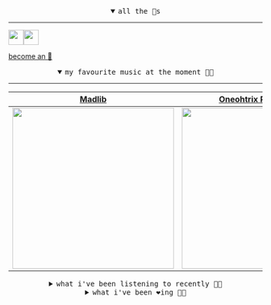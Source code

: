 <details open>

<summary align="center"><samp>all the 🥚s</samp></summary>
<hr />

<a href="https://github.com/pvinis"><img src="https://avatars.githubusercontent.com/u/100233?s=90&v=4" width="30" height="30" /><a href="https://github.com/maxPugh"><img src="https://avatars.githubusercontent.com/u/46350013?s=90&u=52a601eaa2d272b35477d096fe782ebf0a8a1f68&v=4" width="30" height="30" />

<samp><a href="https://github.com/bitttttten/bitttttten/stargazers">become an 🥚</a></samp>

</details>

<details open>

<summary align="center"><samp>my favourite music at the moment 🎵🎶</samp></summary>
<hr />

<!-- toc -->

| [Madlib](https://open.spotify.com/artist/5LhTec3c7dcqBvpLRWbMcf)                                                                                                 | [Oneohtrix Point Never](https://open.spotify.com/artist/2wPDbhaGXCqROrVmwDdCrK)                                                                                  | [Four Tet](https://open.spotify.com/artist/7Eu1txygG6nJttLHbZdQOh)                                                                                               | [Grimes](https://open.spotify.com/artist/053q0ukIDRgzwTr4vNSwab)                                                                                                 |
| ---------------------------------------------------------------------------------------------------------------------------------------------------------------- | ---------------------------------------------------------------------------------------------------------------------------------------------------------------- | ---------------------------------------------------------------------------------------------------------------------------------------------------------------- | ---------------------------------------------------------------------------------------------------------------------------------------------------------------- |
| [<img src="https://i.scdn.co/image/ab6761610000e5ebdb860c843b90fdea28f670d6" width="320" height="auto">](https://open.spotify.com/artist/5LhTec3c7dcqBvpLRWbMcf) | [<img src="https://i.scdn.co/image/ab6761610000e5ebdcb37659a650e2e700c94986" width="320" height="auto">](https://open.spotify.com/artist/2wPDbhaGXCqROrVmwDdCrK) | [<img src="https://i.scdn.co/image/ab6761610000e5eb84e29d09b4917bec2700a0d7" width="320" height="auto">](https://open.spotify.com/artist/7Eu1txygG6nJttLHbZdQOh) | [<img src="https://i.scdn.co/image/ab6761610000e5ebd1fb85d4f4d90efaa6a6ebf7" width="320" height="auto">](https://open.spotify.com/artist/053q0ukIDRgzwTr4vNSwab) |

<!-- tocstop -->

</details>

<details>

<summary align="center"><samp>what i've been listening to recently 🎵🎶</samp></summary>
<hr />

<!-- toc -->

| [Marilyn<br />Mount Kimbie, Micachu](https://open.spotify.com/track/5jJPcImQkogKdwsVS36zH7)                                                                     | [We Had A Good Time<br />Bullion](https://open.spotify.com/track/2rT6h8HuC7FiVZBZjKwkSI)                                                                        | [Two for 2 - For Dilla<br />Madlib](https://open.spotify.com/track/0QNC3y9arOsMX5STsC1EJ9)                                                                      | [I Don’t Love Me Anymore<br />Oneohtrix Point Never](https://open.spotify.com/track/70zcYOhqg2DR076kSbQZsR)                                                     |
| --------------------------------------------------------------------------------------------------------------------------------------------------------------- | --------------------------------------------------------------------------------------------------------------------------------------------------------------- | --------------------------------------------------------------------------------------------------------------------------------------------------------------- | --------------------------------------------------------------------------------------------------------------------------------------------------------------- |
| [<img src="https://i.scdn.co/image/ab6761610000e5ebca48d730e8e7ac53ba694bf7" width="320" height="auto">](https://open.spotify.com/track/5jJPcImQkogKdwsVS36zH7) | [<img src="https://i.scdn.co/image/ab6761610000e5eba099973c8bda9080f16d0d75" width="320" height="auto">](https://open.spotify.com/track/2rT6h8HuC7FiVZBZjKwkSI) | [<img src="https://i.scdn.co/image/ab6761610000e5ebdb860c843b90fdea28f670d6" width="320" height="auto">](https://open.spotify.com/track/0QNC3y9arOsMX5STsC1EJ9) | [<img src="https://i.scdn.co/image/ab6761610000e5ebdcb37659a650e2e700c94986" width="320" height="auto">](https://open.spotify.com/track/70zcYOhqg2DR076kSbQZsR) |

<!-- tocstop -->

</details>

<details>

<summary align="center"><samp>what i've been ❤️ing 🎵🎶</samp></summary>
<hr />

<!-- toc -->

| [Parallel 7<br />Four Tet](https://open.spotify.com/album/1xrXrgQDQzTlGrDYhX8ikT)                                                                               | [Dwellberry<br />Khotin](https://open.spotify.com/album/2f3uhql1s62iUw61GMvpRM)                                                                                 | [Road Of The Lonely Ones<br />Madlib](https://open.spotify.com/album/5ftKZ7X2vjjJ1HFQYQn1UF)                                                                    | [First Rain<br />Duval Timothy](https://open.spotify.com/album/7z2sYQTqlfnoNlhM3m00nZ)                                                                          |
| --------------------------------------------------------------------------------------------------------------------------------------------------------------- | --------------------------------------------------------------------------------------------------------------------------------------------------------------- | --------------------------------------------------------------------------------------------------------------------------------------------------------------- | --------------------------------------------------------------------------------------------------------------------------------------------------------------- |
| [<img src="https://i.scdn.co/image/ab67616d0000b2738ca7b1e049ed737df8e29d5d" width="320" height="auto">](https://open.spotify.com/album/1xrXrgQDQzTlGrDYhX8ikT) | [<img src="https://i.scdn.co/image/ab67616d0000b27318741efe81c5e5cd0f7b236f" width="320" height="auto">](https://open.spotify.com/album/2f3uhql1s62iUw61GMvpRM) | [<img src="https://i.scdn.co/image/ab67616d0000b273e29fab5766887dfc51422d34" width="320" height="auto">](https://open.spotify.com/album/5ftKZ7X2vjjJ1HFQYQn1UF) | [<img src="https://i.scdn.co/image/ab67616d0000b273ede01fa5e91a9439a8065ac7" width="320" height="auto">](https://open.spotify.com/album/7z2sYQTqlfnoNlhM3m00nZ) |

<!-- tocstop -->

</details>
